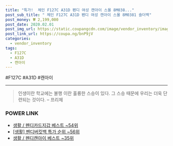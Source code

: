 ```yaml
--- 
title: "특가!  체인 F127C A31D 펜디 여성 캔아이 스몰 8M038..." 
post_sub_title: " 체인 F127C A31D 펜디 여성 캔아이 스몰 8M0381 숄더백" 
post_money: ₩ 2,199,000 
post_date: 2020.02.01 
post_img_url: https://static.coupangcdn.com/image/vendor_inventory/images/2018/08/17/16/8/f0e96a0a-61a0-480e-9355-7d5d7fdbe7c9.jpg 
post_link_url: https://coupa.ng/bnP9jV 
categories: 
  - vendor_inventory 
tags: 
  - F127C 
  - A31D 
  - 캔아이 
--- 
```

  #F127C #A31D #캔아이 
<hr> 

> 인생이란 학교에는 불행 이란 훌륭한 스승이 있다. 그 스승 때문에 우리는 더욱 단련되는 것이다. – 프리체 


### POWER LINK

* <a href="https://blog.naver.com/santokki14/221783958122" target="_blank">생활 / 펜디카드지갑 베스트 ~54위</a>
* <a href="https://blog.naver.com/sakai111/221786141900" target="_blank"> [생활] 펜디버킷백 특가 순위 ~56위</a>
* <a href="https://blog.naver.com/santokki14/221792091216" target="_blank">생활 / 펜디캔아이 베스트 ~35위</a>
